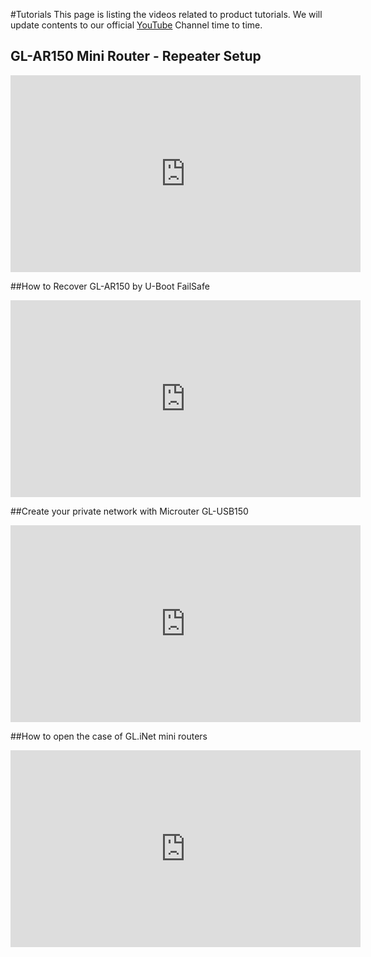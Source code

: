 #Tutorials
This page is listing the videos related to product tutorials. We will update contents to our official [YouTube](https://www.youtube.com/channel/UCBfNEzurltlIeFFCbUgHQyg?view_as=subscriber) Channel time to time.

## GL-AR150 Mini Router - Repeater Setup
<iframe width="560" height="315" src="https://www.youtube.com/embed/6E63SfDiYSM" frameborder="0" allow="autoplay; encrypted-media" allowfullscreen></iframe>


##How to Recover GL-AR150 by U-Boot FailSafe
<iframe width="560" height="315" src="https://www.youtube.com/embed/T3ue1K0-O9Q" frameborder="0" allow="autoplay; encrypted-media" allowfullscreen></iframe>


##Create your private network with Microuter GL-USB150
<iframe width="560" height="315" src="https://www.youtube.com/embed/V-agrYE5Uf4" frameborder="0" allow="autoplay; encrypted-media" allowfullscreen></iframe>



##How to open the case of GL.iNet mini routers
<iframe width="560" height="315" src="https://www.youtube.com/embed/_OUN2AsXBrg" frameborder="0" allow="autoplay; encrypted-media" allowfullscreen></iframe>